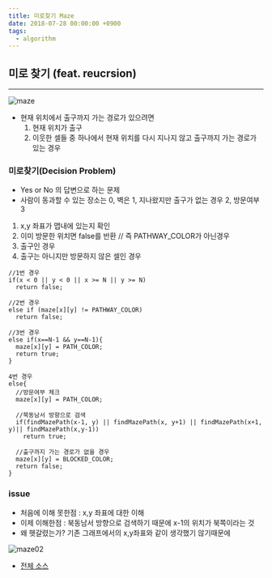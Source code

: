 ```yaml
---
title: 미로찾기 Maze
date: 2018-07-28 00:00:00 +0900
tags:
  - algorithm
---
```



## 미로 찾기 (feat. reucrsion)
---

![maze](https://user-images.githubusercontent.com/33478245/43364762-f7c77f16-930f-11e8-86db-46c5cf4c64b0.PNG)

- 현재 위치에서 출구까지 가는 경로가 있으려면
  1. 현재 위치가 출구
  2. 이웃한 셀들 중 하나에서 현재 위치를 다시 지나지 않고 출구까지 가는 경로가 있는 경우

### 미로찾기(Decision Problem)
- Yes or No 의 답변으로 하는 문제
- 사람이 동과할 수 있는 장소는 0, 벽은 1, 지나왔지만 출구가 없는 경우 2, 방문여부 3


1. x,y 좌표가 맵내에 있는지 확인
2. 이미 방문한 위치면 false를 반환 // 즉 PATHWAY_COLOR가 아닌경우
3. 출구인 경우
4. 출구는 아니지만 방문하지 않은 셀인 경우

```
//1번 경우
if(x < 0 || y < 0 || x >= N || y >= N)
  return false;
```

```
//2번 경우
else if (maze[x][y] != PATHWAY_COLOR)
  return false;
```

```
//3번 경우
else if(x==N-1 && y==N-1){
  maze[x][y] = PATH_COLOR;
  return true;
}
```

```
4번 경우
else{
  //방문여부 체크
  maze[x][y] = PATH_COLOR;

  //북동남서 방향으로 검색
  if(findMazePath(x-1, y) || findMazePath(x, y+1) || findMazePath(x+1, y)|| findMazePath(x,y-1))
    return true;

  //출구까지 가는 경로가 없을 경우
  maze[x][y] = BLOCKED_COLOR;
  return false;
}
```

### issue
- 처음에 이해 못한점 : x,y 좌표에 대한 이해
- 이제 이해한점 : 북동남서 방향으로 검색하기 때문에 x-1의 위치가 북쪽이라는 것
- 왜 헷갈렸는가? 기존 그래프에서의 x,y좌표와 같이 생각했기 않기때문에

![maze02](https://user-images.githubusercontent.com/33478245/43364763-f7fb647a-930f-11e8-898a-e613d7657153.PNG)

- [전체 소스](https://github.com/S-Onix/algorithme_Training/blob/master/src/recursion/RecursionMaze.java)
